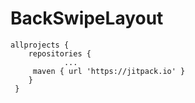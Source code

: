 # BackSwipeLayout
```A
allprojects {
    repositories {
			...
	 maven { url 'https://jitpack.io' }
    }
 }
```
